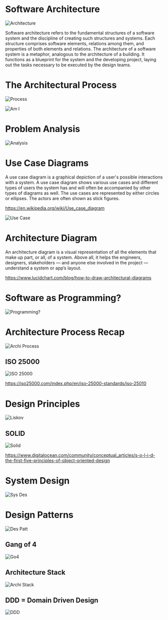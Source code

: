# Software Architecture

![Architecture](archi.png)

Software architecture refers to the fundamental structures of a software system and the discipline of creating such structures and systems. Each structure comprises software elements, relations among them, and properties of both elements and relations. The architecture of a software system is a metaphor, analogous to the architecture of a building. It functions as a blueprint for the system and the developing project, laying out the tasks necessary to be executed by the design teams.

# The Architectural Process

![Process](process.png)

![Am I](ami.png)

# Problem Analysis

![Analysis](analysis.png)

# Use Case Diagrams

A use case diagram is a graphical depiction of a user's possible interactions with a system. A use case diagram shows various use cases and different types of users the system has and will often be accompanied by other types of diagrams as well. The use cases are represented by either circles or ellipses. The actors are often shown as stick figures.

https://en.wikipedia.org/wiki/Use_case_diagram

![Use Case](use-case.png)

# Architecture Diagram

An architecture diagram is a visual representation of all the elements that make up part, or all, of a system. Above all, it helps the engineers, designers, stakeholders — and anyone else involved in the project — understand a system or app’s layout.

https://www.lucidchart.com/blog/how-to-draw-architectural-diagrams

# Software as Programming?

![Programming?](programming.png)

# Architecture Process Recap

![Archi Process](archi-process.png)

## ISO 25000

![ISO 25000](iso25000.png)

https://iso25000.com/index.php/en/iso-25000-standards/iso-25010

# Design Principles

![Liskov](liskov.png)

## SOLID

![Solid](solid.png)

https://www.digitalocean.com/community/conceptual_articles/s-o-l-i-d-the-first-five-principles-of-object-oriented-design

# System Design

![Sys Des](sys-dis.png)

# Design Patterns

![Des Patt](Design-patterns.png)

## Gang of 4

![Go4](go4.png)

## Architecture Stack

![Archi Stack](archi-stack.png)

## DDD = Domain Driven Design

![DDD](ddd.png)